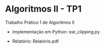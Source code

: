 # Algoritmos II - TP1 

Trabalho Prático 1 de Algoritmos II

- Implementação em Python: ear_clipping.py

- Relatório: Relatório.pdf
